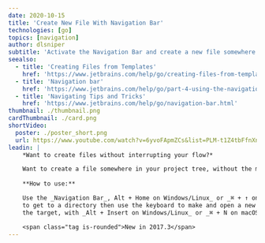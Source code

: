 ```yaml
---
date: 2020-10-15
title: 'Create New File With Navigation Bar'
technologies: [go]
topics: [navigation]
author: dlsniper
subtitle: 'Activate the Navigation Bar and create a new file somewhere in the project tree.'
seealso:
  - title: 'Creating Files from Templates'
    href: 'https://www.jetbrains.com/help/go/creating-files-from-templates.html'
  - title: 'Navigation bar'
    href: 'https://www.jetbrains.com/help/go/part-4-using-the-navigation-bar.html'
  - title: 'Navigating Tips and Tricks'
    href: 'https://www.jetbrains.com/help/go/navigation-bar.html'
thumbnail: ./thumbnail.png
cardThumbnail: ./card.png
shortVideo:
  poster: ./poster_short.png
  url: https://www.youtube.com/watch?v=6yvoFApmZCs&list=PLM-t1Z4tbFfnXnghmtk6WVz10_pivOw25&index=10&t=0s
leadin: |
    *Want to create files without interrupting your flow?*

    Want to create a file somewhere in your project tree, without the mouse?
    
    **How to use:**

    Use the _Navigation Bar_, Alt + Home on Windows/Linux_ or _⌘ + ↑ on macOS_,
    to get to a directory then use the keyboard to make and open a new file at
    the target, with _Alt + Insert on Windows/Linux_ or _⌘ + N on macOS_.

    <span class="tag is-rounded">New in 2017.3</span>
---
```


